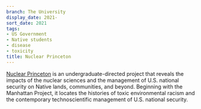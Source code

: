 ```yaml
---
branch: The University
display_date: 2021-
sort_date: 2021
tags:
- US Government
- Native students
- disease
- toxicity
title: Nuclear Princeton
---
```


[Nuclear Princeton](https://nuclearprinceton.princeton.edu) is an undergraduate-directed project that reveals the impacts of the nuclear sciences and the management of U.S. national security on Native lands, communities, and beyond. Beginning with the Manhattan Project, it locates the histories of toxic environmental racism and the contemporary technoscientific management of U.S. national security.
